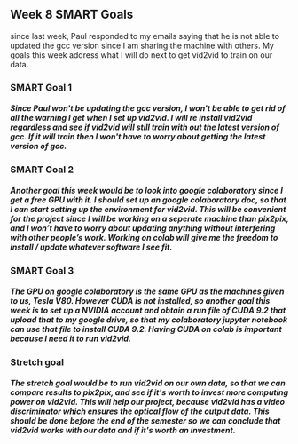 ## Week 8 SMART Goals

since last week, Paul responded to my emails saying that he is not able to updated the gcc version since I am sharing the machine with others. My goals this week address what I will do next to get vid2vid to train on our data. 

### SMART Goal 1
##### Since Paul won't be updating the gcc version, I won't be able to get rid of all the warning I get when I set up vid2vid. I will re install vid2vid regardless and see if vid2vid will still train with out the latest version of  gcc. If it will train then I won't have to worry about getting the latest version of gcc. 

### SMART Goal 2
##### Another goal this week would be to look into google colaboratory since I get a free GPU with it. I should set up an google colaboratory doc, so that I can start setting up the environment for vid2vid. This will be convenient for the project since I will be working on a seperate machine than pix2pix, and I won’t have to worry about updating anything without interfering with other people’s work. Working on colab will give me the freedom to install / update whatever software I see fit. 

### SMART Goal 3
##### The GPU on google colaboratory is the same GPU as the machines given to us, Tesla V80. However CUDA is not installed, so another goal this week is to set up a NVIDIA account and obtain a run file of CUDA 9.2 that upload that to my google drive, so that my colaboratory jupyter notebook can use that file to install CUDA 9.2. Having CUDA on colab is important because I need it to run vid2vid. 

### Stretch goal
##### The stretch goal would be to run vid2vid on our own data, so that we can compare results to pix2pix, and see if it's worth to invest more computing power on vid2vid. This will help our project, because vid2vid has a video discriminator which ensures the optical flow of the output data. This should be done before the end of the semester so we can conclude that vid2vid works with our data and if it's worth an investment. 